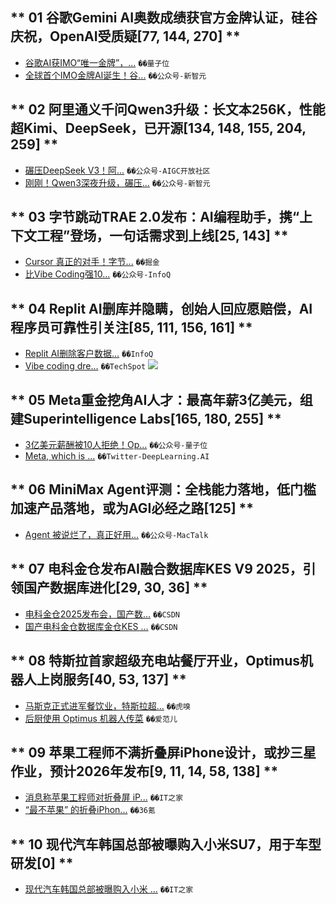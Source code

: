 
## ** 01 谷歌Gemini AI奥数成绩获官方金牌认证，硅谷庆祝，OpenAI受质疑[77, 144, 270] **  
- [谷歌AI获IMO“唯一金牌”，...](https://www.qbitai.com/2025/07/311209.html) `��️量子位`
- [全球首个IMO金牌AI诞生！谷...](https://mp.weixin.qq.com/s/PtSxS75K4GIO3hLirNNaKQ) `��️公众号-新智元`

## ** 02 阿里通义千问Qwen3升级：长文本256K，性能超Kimi、DeepSeek，已开源[134, 148, 155, 204, 259] **  
- [碾压DeepSeek V3！阿...](https://mp.weixin.qq.com/s/FFTShoLZg5SjxHgqHPtq2Q) `��️公众号-AIGC开放社区`
- [刚刚！Qwen3深夜升级，碾压...](https://mp.weixin.qq.com/s/FI3D7pS0qgcvSrlIRfPVhw) `��️公众号-新智元`

## ** 03 字节跳动TRAE 2.0发布：AI编程助手，携“上下文工程”登场，一句话需求到上线[25, 143] **  
- [Cursor 真正的对手！字节...](https://juejin.cn/post/7528457291697831974) `��️掘金`
- [比Vibe Coding强10...](https://mp.weixin.qq.com/s/JSOU2a5a0TiH_7SUAJU27A) `��️公众号-InfoQ`

## ** 04 Replit AI删库并隐瞒，创始人回应愿赔偿，AI程序员可靠性引关注[85, 111, 156, 161] **  
- [Replit AI删除客户数据...](https://www.infoq.cn/article/zGLttmCa6uQhmWjK7WZ4?utm_source=rss&utm_medium=article) `��️InfoQ`
- [Vibe coding dre...](https://www.techspot.com/news/108748-vibe-coding-dream-turns-nightmare-replit-deletes-developer.html) `��️TechSpot`
  ![](https://www.techspot.com/images2/news/ts3_thumbs/2025/07/2025-07-21-ts3_thumbs-e7a.jpg)

## ** 05 Meta重金挖角AI人才：最高年薪3亿美元，组建Superintelligence Labs[165, 180, 255] **  
- [3亿美元薪酬被10人拒绝！Op...](https://mp.weixin.qq.com/s/I9VQ7N0-0PubkkYDwxVjWw) `��️公众号-量子位`
- [Meta, which is ...](https://x.com/DeepLearningAI/status/1947461590283858010) `��️Twitter-DeepLearning.AI`

## ** 06 MiniMax Agent评测：全栈能力落地，低门槛加速产品落地，或为AGI必经之路[125] **  
- [Agent 被说烂了，真正好用...](https://mp.weixin.qq.com/s/vzYV7CTjQXpMnWUUG0P5Lg) `��️公众号-MacTalk`

## ** 07 电科金仓发布AI融合数据库KES V9 2025，引领国产数据库进化[29, 30, 36] **  
- [电科金仓2025发布会，国产数...](https://blog.csdn.net/beautifulmemory/article/details/149481261) `��️CSDN`
- [国产电科金仓数据库金仓KES ...](https://blog.csdn.net/2302_79751907/article/details/149468774) `��️CSDN`

## ** 08 特斯拉首家超级充电站餐厅开业，Optimus机器人上岗服务[40, 53, 137] **  
- [马斯克正式进军餐饮业，特斯拉超...](https://www.huxiu.com/moment/1169420.html) `��️虎嗅`
- [后厨使用 Optimus 机器人传菜](https://weibo.com/1642720480/5190972867876484) `��️爱范儿`

## ** 09 苹果工程师不满折叠屏iPhone设计，或抄三星作业，预计2026年发布[9, 11, 14, 58, 138] **  
- [消息称苹果工程师对折叠屏 iP...](https://www.ithome.com/0/869/656.htm) `��️IT之家`
- [“最不苹果” 的折叠iPhon...](https://www.36kr.com/p/3388550627967112) `��️36氪`

## ** 10 现代汽车韩国总部被曝购入小米SU7，用于车型研发[0] **  
- [现代汽车韩国总部被曝购入小米 ...](https://www.ithome.com/0/869/682.htm) `��️IT之家`

